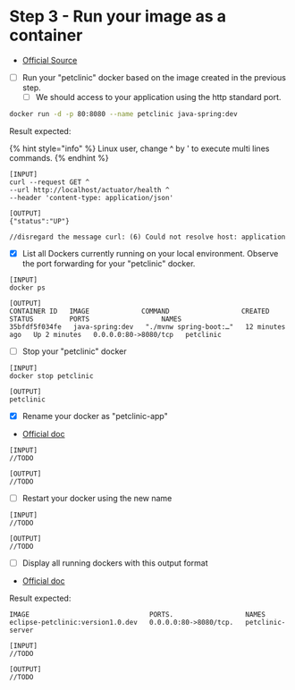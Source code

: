 # Step 3 - Run your image as a container

* [Official Source](https://docs.docker.com/language/java/run-containers/)

<!---->

* [ ] Run your "petclinic" docker based on the image created in the previous step.
  * [ ] We should access to your application using the http standard port.
```bash
docker run -d -p 80:8080 --name petclinic java-spring:dev
```

Result expected:

{% hint style="info" %}
Linux user, change ^ by ' to execute multi lines commands.
{% endhint %}

```
[INPUT]
curl --request GET ^
--url http://localhost/actuator/health ^
--header 'content-type: application/json'

[OUTPUT]
{"status":"UP"}

//disregard the message curl: (6) Could not resolve host: application
```

* [x] List all Dockers currently running on your local environment. Observe the port forwarding for your "petclinic" docker.

```
[INPUT]
docker ps

[OUTPUT]
CONTAINER ID   IMAGE             COMMAND                  CREATED         STATUS         PORTS                  NAMES
35bfdf5f034fe   java-spring:dev   "./mvnw spring-boot:…"   12 minutes ago   Up 2 minutes   0.0.0.0:80->8080/tcp   petclinic
```

* [ ] Stop your "petclinic" docker

```
[INPUT]
docker stop petclinic

[OUTPUT]
petclinic
```

* [x] Rename your docker as "petclinic-app"

<!---->

* [Official doc](https://docs.docker.com/engine/reference/commandline/rename/)

```
[INPUT]
//TODO

[OUTPUT]
//TODO
```

* [ ] Restart your docker using the new name

```
[INPUT]
//TODO

[OUTPUT]
//TODO
```

* [ ] Display all running dockers with this output format

<!---->

* [Official doc](https://docs.docker.com/config/formatting/)

Result expected:

```
IMAGE                              PORTS.                  NAMES
eclipse-petclinic:version1.0.dev   0.0.0.0:80->8080/tcp.   petclinic-server
```

```
[INPUT]
//TODO

[OUTPUT]
//TODO
```

